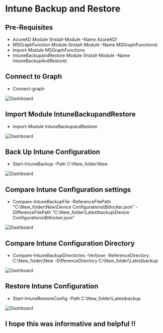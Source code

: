 # Intune Backup and Restore

## Pre-Requisites
* AzureAD Module (Install-Module -Name AzureAD)
* MSGraphFunction Module (Install-Module -Name MSGraphFunctions)
* Import-Module MSGraphFunctions
* IntuneBackupandRestore Module (Install-Module -Name IntuneBackupAndRestore)


## Connect to Graph
* Connect-graph

![Dashboard](https://anishpathan.files.wordpress.com/2020/06/1.png?w=725)

## Import Module IntuneBackupandRestore
* Import-Module IntuneBackupandRestore

![Dashboard](https://anishpathan.files.wordpress.com/2020/06/2.png?w=500)

## Back Up Intune Configuration

* Start-IntuneBackup -Path C:\New_folder\New

![Dashboard](https://anishpathan.files.wordpress.com/2020/06/3.png?w=649)

## Compare Intune Configuration settings
* Compare-IntuneBackupFile -ReferenceFilePath "C:\New_folder\New\Device Configurations\Bitlocker.json" -DifferenceFilePath "C:\New_folder\Latestbackup\Device Configurations\Bitlocker.json"

![Dashboard](https://anishpathan.files.wordpress.com/2020/06/6.png?w=1024)

## Compare Intune Configuration Directory
* Compare-IntuneBackupDirectories -Verbose -ReferenceDirectory C:\New_folder\New -DifferenceDirectory C:\New_folder\Latestbackup

![Dashboard](https://anishpathan.files.wordpress.com/2020/06/4.png?w=1024)

## Restore Intune Configuration 
* Start-IntuneRestoreConfig -Path C:\New_folder\Latestbackup

![Dashboard](https://anishpathan.files.wordpress.com/2020/06/5.png?w=688)

## I hope this was informative and helpful !!

